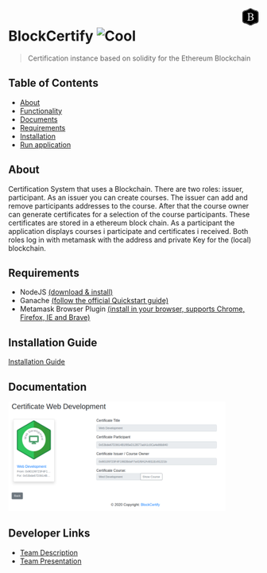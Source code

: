 <img src="BlockCertifyLogo.png" height="35" align="right" />

# BlockCertify ![Cool](https://img.shields.io/badge/%F0%9F%93%9C-certificated-blue)
>Certification instance based on solidity for the Ethereum Blockchain

## Table of Contents

- [About](#about)
- [Functionality](#functionality)
- [Documents](#documents)
- [Requirements](#requirements)
- [Installation](#installation)
- [Run application](#run-application)

## About
Certification System that uses a Blockchain. There are two roles: issuer, participant. As an issuer you can create courses. The issuer can add and remove participants addresses to the course. After that the course owner can generate certificates for a selection of the course participants. These certificates are stored in a ethereum block chain. As a participant the application displays courses i participate and certificates i received. Both roles log in with metamask with the address and private Key for the (local) blockchain.

## Requirements
* NodeJS [(download & install)](https://nodejs.org/en/)
* Ganache [(follow the official Quickstart guide)](https://www.trufflesuite.com/docs/ganache/quickstart)
* Metamask Browser Plugin [(install in your browser, supports Chrome, Firefox, IE and Brave)](https://metamask.io/download.html)

## Installation Guide
[Installation Guide](InstallationGuide.pdf)

## Documentation
<img height="220" src="BlockCertify_Certificate.png">





## Developer Links
* [Team Description](https://dhbwstg-my.sharepoint.com/:w:/g/personal/inf18200_lehre_dhbw-stuttgart_de/EQepBS1bCaZKkkIirMOSuSkB5mS8uptXrDt5dB3pTiHiKw?e=5psYY9)
* [Team Presentation](https://dhbwstg-my.sharepoint.com/:p:/g/personal/inf18200_lehre_dhbw-stuttgart_de/EaSqSujzyTlEosuql-bChuoBrbgE39MxWxldudZCXU6MnQ?e=DM1EkB)

